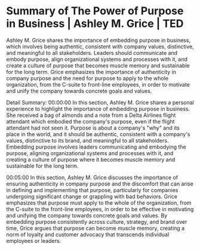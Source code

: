 # Summary of The Power of Purpose in Business | Ashley M. Grice | TED

Ashley M. Grice shares the importance of embedding purpose in business, which involves being authentic, consistent with company values, distinctive, and meaningful to all stakeholders. Leaders should communicate and embody purpose, align organizational systems and processes with it, and create a culture of purpose that becomes muscle memory and sustainable for the long term. Grice emphasizes the importance of authenticity in company purpose and the need for purpose to apply to the whole organization, from the C-suite to front-line employees, in order to motivate and unify the company towards concrete goals and values.

Detail Summary: 
00:00:00
In this section, Ashley M. Grice shares a personal experience to highlight the importance of embedding purpose in business. She received a bag of almonds and a note from a Delta Airlines flight attendant which embodied the company's purpose, even if the flight attendant had not seen it. Purpose is about a company's "why" and its place in the world, and it should be authentic, consistent with a company's values, distinctive to its brand, and meaningful to all stakeholders. Embedding purpose involves leaders communicating and embodying the purpose, aligning organizational systems and processes with it, and creating a culture of purpose where it becomes muscle memory and sustainable for the long term.

00:05:00
In this section, Ashley M. Grice discusses the importance of ensuring authenticity in company purpose and the discomfort that can arise in defining and implementing that purpose, particularly for companies undergoing significant change or grappling with bad behaviors. Grice emphasizes that purpose must apply to the whole of the organization, from the C-suite to the front-line employees, in order to be effective in motivating and unifying the company towards concrete goals and values. By embedding purpose consistently across culture, strategy, and brand over time, Grice argues that purpose can become muscle memory, creating a norm of loyalty and customer advocacy that transcends individual employees or leaders.

